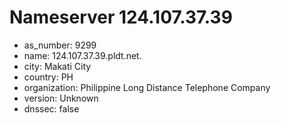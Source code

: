 # Nameserver 124.107.37.39

* as_number: 9299
* name: 124.107.37.39.pldt.net.
* city: Makati City
* country: PH
* organization: Philippine Long Distance Telephone Company
* version: Unknown
* dnssec: false
